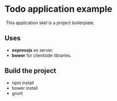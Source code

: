 # Todo application example

&nbsp;This application skel is a project boilerplate.

## Uses

-   **expressjs** as server.
-   **bower** for clientside libraries.

## Build the project

- npm install
- bower install
- grunt

